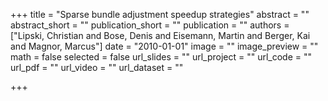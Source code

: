 +++
title = "Sparse bundle adjustment speedup strategies"
abstract = ""
abstract_short = ""
publication_short = ""
publication = ""
authors = ["Lipski, Christian and Bose, Denis and Eisemann, Martin and Berger, Kai and Magnor, Marcus"]
date = "2010-01-01"
image = ""
image_preview = ""
math = false
selected = false
url_slides = ""
url_project = ""
url_code = ""
url_pdf = ""
url_video = ""
url_dataset = ""

+++
